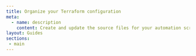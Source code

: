 ```yaml
---
title: Organize your Terraform configuration
meta:
  - name: description
    content: Create and update the source files for your automation scripts to make them more secure and easier to maintain.
layout: Guides
sections:
 - main
---
```

